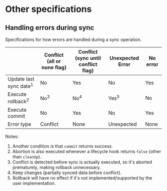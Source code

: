 # Other specifications

## Handling errors during sync

Specifications for how errors are handled during a sync operation.

|  | Conflict (all or none flag) | Conflict (sync until conflict flag) | Unexpected Error | No error |
| --- | --- | --- | --- | --- |
| Update last sync date<sup>1</sup> | No | Yes | No | Yes |
| Execute rollback<sup>2</sup> | No<sup>3</sup>  | No<sup>4</sup> | Yes<sup>5</sup> | No |
| Execute commit | No | Yes | No | Yes |
| Error type | Conflict | None | Unexpected | None |

Notes:

1. Another condition is that `commit` returns success.
2. Abortion is also executed whenever a lifecycle hook returns `false` (other than `cleanUp`).
3. Conflict is detected before sync is actually executed, so it's aborted prematurely, making rollback unnecessary.
4. Keep changes (partially synced data before conflict).
5. Rollback will have no effect if it's not implemented/supported by the user implementation.
